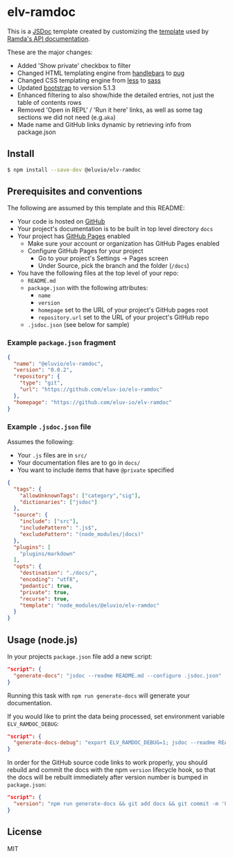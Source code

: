 # elv-ramdoc

This is a [JSDoc](https://jsdoc.app/) template created by customizing the [template](https://github.com/ramda/ramda.github.io) used by [Ramda's API documentation](https://ramdajs.com/docs/#). 

These are the major changes:
 * Added 'Show private' checkbox to filter
 * Changed HTML templating engine from [handlebars](https://handlebarsjs.com/) to [pug](https://pugjs.org/api/getting-started.html)
 * Changed CSS templating engine from [less](https://lesscss.org/) to [sass](https://sass-lang.com/)
 * Updated [bootstrap](https://getbootstrap.com/) to version 5.1.3
 * Enhanced filtering to also show/hide the detailed entries, not just the table of contents rows
 * Removed 'Open in REPL' / 'Run it here' links, as well as some tag sections we did not need (e.g.`aka`)
 * Made name and GitHub links dynamic by retrieving info from package.json

## Install

```bash
$ npm install --save-dev @eluvio/elv-ramdoc
```
## Prerequisites and conventions

The following are assumed by this template and this README:

 * Your code is hosted on [GitHub](https://github.com/)
 * Your project's documentation is to be built in top level directory `docs`
 * Your project has [GitHub Pages](https://docs.github.com/en/pages/getting-started-with-github-pages) enabled
   * Make sure your account or organization has GitHub Pages enabled
   * Configure GitHub Pages for your project
     * Go to your project's Settings → Pages screen
     * Under Source, pick the branch and the folder (`/docs`)
 * You have the following files at the top level of your repo:
   * `README.md`
   * `package.json` with the following attributes:
     * `name`
     * `version`
     * `homepage` set to the URL of your project's GitHub pages root
     * `repository.url` set to the URL of your project's GitHub repo
   * `.jsdoc.json` (see below for sample)

### Example `package.json` fragment
```json
{
  "name": "@eluvio/elv-ramdoc",
  "version": "0.0.2",
  "repository": {
    "type": "git",
    "url": "https://github.com/eluv-io/elv-ramdoc"
  },
  "homepage": "https://github.com/eluv-io/elv-ramdoc"
}
```

### Example `.jsdoc.json` file
Assumes the following:
 * Your `.js` files are in `src/`
 * Your documentation files are to go in `docs/`
 * You want to include items that have `@private` specified
```json
{
  "tags": {
    "allowUnknownTags": ["category","sig"],
    "dictionaries": ["jsdoc"]
  },
  "source": {
    "include": ["src"],
    "includePattern": ".js$",
    "excludePattern": "(node_modules/|docs)"
  },
  "plugins": [
    "plugins/markdown"
  ],
  "opts": {
    "destination": "./docs/",
    "encoding": "utf8",
    "pedantic": true,
    "private": true,
    "recurse": true,
    "template": "node_modules/@eluvio/elv-ramdoc"
  }
}
```

## Usage (node.js)

In your projects `package.json` file add a new script:

```json
"script": {
  "generate-docs": "jsdoc --readme README.md --configure .jsdoc.json"
}
```

Running this task with `npm run generate-docs` will generate your documentation.

If you would like to print the data being processed, set environment variable `ELV_RAMDOC_DEBUG`:

```json
"script": {
  "generate-docs-debug": "export ELV_RAMDOC_DEBUG=1; jsdoc --readme README.md --configure .jsdoc.json"
}
```

In order for the GitHub source code links to work properly, you should rebuild and commit the docs with the npm 
`version` lifecycle hook, so that the docs will be rebuilt immediately after version number is bumped in `package.json`:
```json
"script": {
  "version": "npm run generate-docs && git add docs && git commit -m 'Update docs'"
}
```

## License
MIT
